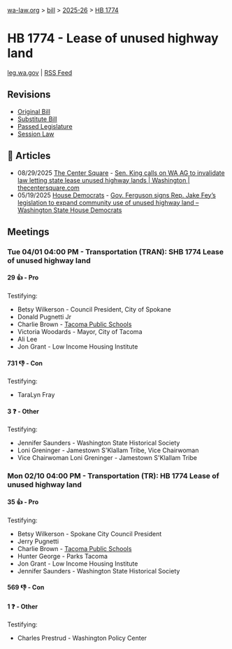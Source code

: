 [wa-law.org](/) > [bill](/bill/) > [2025-26](/bill/2025-26/) > [HB 1774](/bill/2025-26/hb/1774/)

# HB 1774 - Lease of unused highway land
[leg.wa.gov](https://app.leg.wa.gov/billsummary?BillNumber=1774&Year=2025&Initiative=false) | [RSS Feed](./rss.xml)

## Revisions
* [Original Bill](1/)
* [Substitute Bill](S/)
* [Passed Legislature](S.PL/)
* [Session Law](S.SL/)

## 📰 Articles
* 08/29/2025 [The Center Square](/org/the_center_square/) - [Sen. King calls on WA AG to invalidate law letting state lease unused highway lands | Washington | thecentersquare.com](https://www.thecentersquare.com/washington/article_df5182ff-eecd-4083-8129-e917d48948e9.html#:~:text=SHB%201774)
* 05/19/2025 [House Democrats](/org/house_democrats/) - [Gov. Ferguson signs Rep. Jake Fey’s legislation to expand community use of unused highway land – Washington State House Democrats](https://housedemocrats.wa.gov/blog/2025/05/19/gov-ferguson-signs-rep-jake-feys-legislation-to-expand-community-use-of-unused-highway-land/#:~:text=Substitute%20House%20Bill%201774)

## Meetings
### Tue 04/01 04:00 PM - Transportation (TRAN): SHB 1774 Lease of unused highway land
#### 29 👍 - Pro
Testifying:
* Betsy Wilkerson - Council President, City of Spokane
* Donald Pugnetti Jr
* Charlie Brown - [Tacoma Public Schools](/org/tacoma_public_schools/)
* Victoria Woodards - Mayor, City of Tacoma
* Ali Lee
* Jon Grant - Low Income Housing Institute

#### 731 👎 - Con
Testifying:
* TaraLyn Fray

#### 3 ❓ - Other
Testifying:
* Jennifer Saunders - Washington State Historical Society
* Loni Greninger - Jamestown S'Klallam Tribe, Vice Chairwoman
* Vice Chairwoman Loni Greninger - Jamestown S'Klallam Tribe

### Mon 02/10 04:00 PM - Transportation (TR): HB 1774 Lease of unused highway land
#### 35 👍 - Pro
Testifying:
* Betsy Wilkerson - Spokane City Council President
* Jerry Pugnetti
* Charlie Brown - [Tacoma Public Schools](/org/tacoma_public_schools/)
* Hunter George - Parks Tacoma
* Jon Grant - Low Income Housing Institute
* Jennifer Saunders - Washington State Historical Society

#### 569 👎 - Con

#### 1 ❓ - Other
Testifying:
* Charles Prestrud - Washington Policy Center
